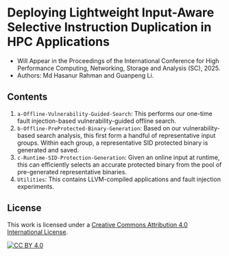 Deploying Lightweight Input-Aware Selective Instruction Duplication in HPC Applications
====

* Will Appear in the Proceedings of the International Conference for High Performance Computing, Networking, Storage and Analysis (SC), 2025. 
* Authors: Md Hasanur Rahman and Guanpeng Li. 


## Contents
1. `a-Offline-Vulnerability-Guided-Search`: This performs our one-time fault injection-based vulnerability-guided offline search.
2. `b-Offline-PreProtected-Binary-Generation`: Based on our vulnerability-based search analysis, this first form a handful of representative input groups. Within each group, a representative SID protected binary is generated and saved.
3. `c-Runtime-SID-Protection-Generation`: Given an online input at runtime, this can efficiently selects an accurate protected binary from the pool of pre-generated representative binaries.
4. `Utilities`: This contains LLVM-compiled applications and fault injection experiments.

## License

This work is licensed under a [Creative Commons Attribution 4.0 International License](https://creativecommons.org/licenses/by/4.0/).

[![CC BY 4.0](https://licensebuttons.net/l/by/4.0/88x31.png)](https://creativecommons.org/licenses/by/4.0/)
